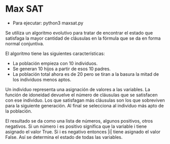 
# Max SAT

- Para ejecutar: python3 maxsat.py

Se utiliza un algoritmo evolutivo para tratar de encontrar el estado que satisfaga la mayor cantidad de cláusulas en la fórmula que se da en forma normal conjuntiva.

El algoritmo tiene las siguientes características:
- La población empieza con 10 individuos.
- Se generan 10 hijos a partir de esos 10 padres.
- La población total ahora es de 20 pero se tiran a la basura la mitad de los individuos menos aptos.

Un individuo representa una asignación de valores a las variables. La función de idoneidad devuelve el número de cláusulas que se satisfacen con ese individuo. Los que satisfagan más cláusulas son los que sobreviven para la siguiente generación. Al final se selecciona al individuo más apto de la población.

El resultado se da como una lista de números, algunos positivos, otros negativos. Si un número i es positivo significa que la variable i tiene asignado el valor True. Si i es negativo entonces |i| tiene asignado el valor False. Así se determina el estado de todas las variables.

